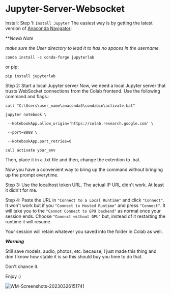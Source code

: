 # Jupyter-Server-Websocket
Install:
Step 1: `Install Jupyter`
The easiest way is by getting the latest version of [Anaconda Navigator](https://anaconda.org/anaconda/anaconda-navigator/):


***Newb Note* 

*make sure the User directory to lead it to has no spaces in the username.*


`conda install -c conda-forge jupyterlab`

or pip:

`pip install jupyterlab`

Step 2: Start a local Jupyter server
Now, we need a local Jupyter server that trusts WebSocket connections from the Colab frontend. 
Use the following command and flags.:

`call "C:\Users\user_name\anaconda3\condabin\activate.bat"`

`jupyter notebook \`
    
   ` --NotebookApp.allow_origin='https://colab.research.google.com' \` 
    
   ` --port=8888 \`
    
   ` --NotebookApp.port_retries=0`
 
 `call activate your_env`

Then, place it in a .txt file and then, change the extention to .bat.

Now you have a convenient way to bring up the command without bringing up the prompt everytime.


Step 3: Use the localhost token URL. The actual IP URL didn't work.
At least it didn't for me.

Step 4:
Paste the URL in `"Connect to a Local Runtime"` and click `"Connect"`.
It won't work but if you `"Connect to Hosted Runtime"` and press `"Connect"`. 
It will take you to the `"Cannot Connect to GPU backend"` as normal once your session ends.
Choose `"Connect without GPU"` but, instead of it restarting the runtime it will resume. 

Your session will retain whatever you saved into the folder in Colab as well.


***Warning***

Still save models, audio, photos, etc. because, I just made this thing and don't know how stable it is so this should buy you time to do that.

Don't chance it.



Enjoy :)

![WM-Screenshots-20230326151741](https://user-images.githubusercontent.com/49349748/227808721-485ee946-61b3-429b-8137-02487eca34f5.png)

